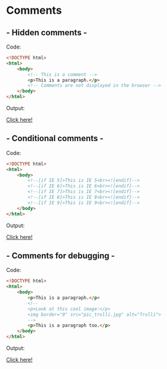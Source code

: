 # Comments

## - Hidden comments -

Code:

```html
<!DOCTYPE html>
<html>
    <body>
        <!-- This is a comment -->
        <p>This is a paragraph.</p>
        <!-- Comments are not displayed in the browser -->
    </body>
</html>
```

Output:

[Click here!](./Comments/Example_1.html)

## - Conditional comments -

Code:

```html
<!DOCTYPE html>
<html>
    <body>
        <!--[if IE 5]>This is IE 5<br><![endif]-->
        <!--[if IE 6]>This is IE 6<br><![endif]-->
        <!--[if IE 7]>This is IE 7<br><![endif]-->
        <!--[if IE 8]>This is IE 8<br><![endif]-->
        <!--[if IE 9]>This is IE 9<br><![endif]-->
    </body>
</html>
```

Output:

[Click here!](./Comments/Example_2.html)

## - Comments for debugging -

Code:

```html
<!DOCTYPE html>
<html>
    <body>
        <p>This is a paragraph.</p>
        <!--
        <p>Look at this cool image:</p>
        <img border="0" src="pic_trulli.jpg" alt="Trulli">
        -->
        <p>This is a paragraph too.</p>
    </body>
</html>
```

Output:

[Click here!](./Comments/Example_3.html)
